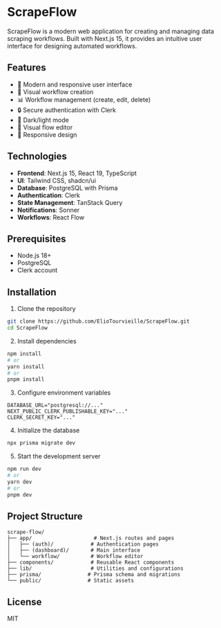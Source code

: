 # ScrapeFlow

ScrapeFlow is a modern web application for creating and managing data scraping workflows. Built with Next.js 15, it provides an intuitive user interface for designing automated workflows.

## Features

- 🎨 Modern and responsive user interface
- 🔄 Visual workflow creation
- 📊 Workflow management (create, edit, delete)
- 🔒 Secure authentication with Clerk
- 🌙 Dark/light mode
- 🎯 Visual flow editor
- 📱 Responsive design

## Technologies

- **Frontend**: Next.js 15, React 19, TypeScript
- **UI**: Tailwind CSS, shadcn/ui
- **Database**: PostgreSQL with Prisma
- **Authentication**: Clerk
- **State Management**: TanStack Query
- **Notifications**: Sonner
- **Workflows**: React Flow

## Prerequisites

- Node.js 18+
- PostgreSQL
- Clerk account

## Installation

1. Clone the repository

```bash
git clone https://github.com/ElioTourvieille/ScrapeFlow.git
cd ScrapeFlow
```

2. Install dependencies

```bash
npm install
# or
yarn install
# or
pnpm install
```

3. Configure environment variables

```env
DATABASE_URL="postgresql://..."
NEXT_PUBLIC_CLERK_PUBLISHABLE_KEY="..."
CLERK_SECRET_KEY="..."
```

4. Initialize the database

```bash
npx prisma migrate dev
```

5. Start the development server

```bash
npm run dev
# or
yarn dev
# or
pnpm dev
```

## Project Structure

```
scrape-flow/
├── app/                    # Next.js routes and pages
│   ├── (auth)/            # Authentication pages
│   ├── (dashboard)/       # Main interface
│   └── workflow/          # Workflow editor
├── components/            # Reusable React components
├── lib/                   # Utilities and configurations
├── prisma/               # Prisma schema and migrations
└── public/               # Static assets
```

## License

MIT
